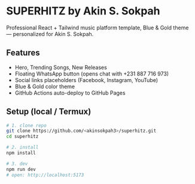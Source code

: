 # SUPERHITZ by Akin S. Sokpah

Professional React + Tailwind music platform template, Blue & Gold theme — personalized for Akin S. Sokpah.

## Features
- Hero, Trending Songs, New Releases
- Floating WhatsApp button (opens chat with +231 887 716 973)
- Social links placeholders (Facebook, Instagram, YouTube)
- Blue & Gold color theme
- GitHub Actions auto-deploy to GitHub Pages

## Setup (local / Termux)
```bash
# 1. clone repo
git clone https://github.com/<akinsokpah3>/superhitz.git
cd superhitz

# 2. install
npm install

# 3. dev
npm run dev
# open: http://localhost:5173
